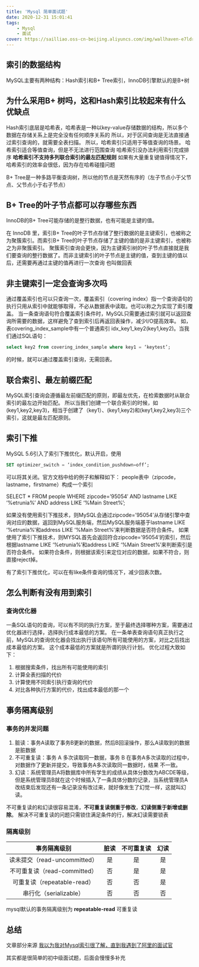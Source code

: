 ```yaml
---
title: 'Mysql 简单面试题'
date: 2020-12-31 15:01:41
tags: 
    - Mysql
    - 面试
cover: https://sailliao.oss-cn-beijing.aliyuncs.com/img/wallhaven-e7ldrr.jpg
---
```


## 索引的数据结构

MySQL主要有两种结构：Hash索引和B+ Tree索引，InnoDB引擎默认的是B+树

## 为什么采用B+ 树吗，这和Hash索引比较起来有什么优缺点

Hash索引底层是哈希表，哈希表是一种以key-value存储数据的结构，所以多个数据在存储关系上是完全没有任何顺序关系的
所以，对于区间查询是无法直接通过索引查询的，就需要全表扫描。
所以，哈希索引只适用于等值查询的场景。
哈希索引适合等值查询，但是不无法进行范围查询 
哈希索引没办法利用索引完成排序 
**哈希索引不支持多列联合索引的最左匹配规则**
如果有大量重复键值得情况下，哈希索引的效率会很低，因为存在哈希碰撞问题

B+ Tree是一种多路平衡查询树，所以他的节点是天然有序的（左子节点小于父节点、父节点小于右子节点）

## B+ Tree的叶子节点都可以存哪些东西

InnoDB的B+ Tree可能存储的是整行数据，也有可能是主键的值。

在 InnoDB 里，索引B+ Tree的叶子节点存储了整行数据的是主键索引，也被称之为聚簇索引。而索引B+ Tree的叶子节点存储了主键的值的是非主键索引，也被称之为非聚簇索引。
聚簇索引查询会更快，因为主键索引树的叶子节点直接就是我们要查询的整行数据了。而非主键索引的叶子节点是主键的值，查到主键的值以后，还需要再通过主键的值再进行一次查询
也叫做回表

## 非主键索引一定会查询多次吗

通过覆盖索引也可以只查询一次，覆盖索引（covering index）指一个查询语句的执行只用从索引中就能够取得，不必从数据表中读取。也可以称之为实现了索引覆盖。 
当一条查询语句符合覆盖索引条件时，MySQL只需要通过索引就可以返回查询所需要的数据，这样避免了查到索引后再返回表操作，减少I/O提高效率。 
如，表covering_index_sample中有一个普通索引 idx_key1_key2(key1,key2)。当我们通过SQL语句：
```sql
select key2 from covering_index_sample where key1 = ‘keytest’;
```
的时候，就可以通过覆盖索引查询，无需回表。

## 联合索引、最左前缀匹配

MySQL索引查询会遵循最左前缀匹配的原则，即最左优先，在检索数据时从联合索引的最左边开始匹配。
所以当我们创建一个联合索引的时候，如(key1,key2,key3)，相当于创建了（key1）、(key1,key2)和(key1,key2,key3)三个索引，这就是最左匹配原则。

## 索引下推

MySQL 5.6引入了索引下推优化，默认开启，使用
```sql
SET optimizer_switch = ‘index_condition_pushdown=off’;
```
可以将其关闭。官方文档中给的例子和解释如下： people表中（zipcode，lastname，firstname）构成一个索引

SELECT * FROM people WHERE zipcode=’95054′ AND lastname LIKE ‘%etrunia%’ AND address LIKE ‘%Main Street%’;

如果没有使用索引下推技术，则MySQL会通过zipcode=’95054’从存储引擎中查询对应的数据，返回到MySQL服务端，然后MySQL服务端基于lastname LIKE ‘%etrunia%’和address LIKE ‘%Main Street%’来判断数据是否符合条件。 
如果使用了索引下推技术，则MYSQL首先会返回符合zipcode=’95054’的索引，然后根据lastname LIKE ‘%etrunia%’和address LIKE ‘%Main Street%’来判断索引是否符合条件。
如果符合条件，则根据该索引来定位对应的数据，如果不符合，则直接reject掉。 

有了索引下推优化，可以在有like条件查询的情况下，减少回表次数。

## 怎么判断有没有用到索引

### 查询优化器 
一条SQL语句的查询，可以有不同的执行方案，至于最终选择哪种方案，需要通过优化器进行选择，选择执行成本最低的方案。 
在一条单表查询语句真正执行之前，MySQL的查询优化器会找出执行该语句所有可能使用的方案，对比之后找出成本最低的方案。
这个成本最低的方案就是所谓的执行计划。 
优化过程大致如下： 
1. 根据搜索条件，找出所有可能使用的索引 
2. 计算全表扫描的代价 
3. 计算使用不同索引执行查询的代价
4. 对比各种执行方案的代价，找出成本最低的那一个

## 事务隔离级别

### 事务的并发问题
1. 脏读：事务A读取了事务B更新的数据，然后B回滚操作，那么A读取到的数据是脏数据
2. 不可重复读：事务 A 多次读取同一数据，事务 B 在事务A多次读取的过程中，对数据作了更新并提交，导致事务A多次读取同一数据时，结果 不一致。
3. 幻读：系统管理员A将数据库中所有学生的成绩从具体分数改为ABCDE等级，但是系统管理员B就在这个时候插入了一条具体分数的记录，当系统管理员A改结束后发现还有一条记录没有改过来，就好像发生了幻觉一样，这就叫幻读。

不可重复读的和幻读很容易混淆，**不可重复读侧重于修改**，**幻读侧重于新增或删除**。
解决不可重复读的问题只需锁住满足条件的行，解决幻读需要锁表

### 隔离级别

|事务隔离级别                    |脏读  |不可重复读|幻读|
|:-----------:                  |:---:|:---:     |:---:|
|读未提交（read-uncommitted）    |	是 |	是    |	是|
|不可重复读（read-committed）    |	否 |	是    |	是|
|可重复读（repeatable-read）     |	否 |否        |	是|
|串行化（serializable）	         |否   |否	      |否|

mysql默认的事务隔离级别为 **repeatable-read** 可重复读

## 总结

文章部分来源 [我以为我对Mysql索引很了解，直到我遇到了阿里的面试官](https://www.hollischuang.com/archives/3818)

其实都是很简单的初中级面试题，后面会慢慢多补充

